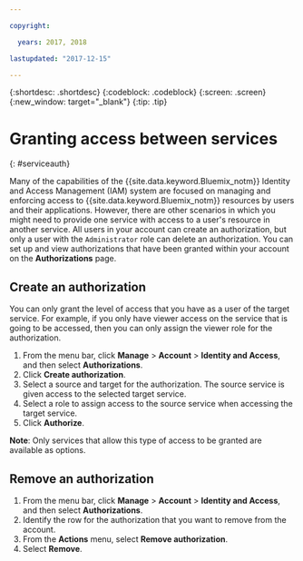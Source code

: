 ```yaml
---

copyright:

  years: 2017, 2018

lastupdated: "2017-12-15"

---
```


{:shortdesc: .shortdesc}
{:codeblock: .codeblock}
{:screen: .screen}
{:new_window: target="_blank"}
{:tip: .tip}


# Granting access between services
{: #serviceauth}

Many of the capabilities of the {{site.data.keyword.Bluemix_notm}} Identity and Access Management (IAM) system are focused on managing and enforcing access to {{site.data.keyword.Bluemix_notm}} resources by users and their applications. However, there are other scenarios in which you might need to provide one service with access to a user's resource in another service. All users in your account can create an authorization, but only a user with the `Administrator` role can delete an authorization. You can set up and view authorizations that have been granted within your account on the **Authorizations** page.

## Create an authorization

You can only grant the level of access that you have as a user of the target service. For example, if you only have viewer access on the service that is going to be accessed, then you can only assign the viewer role for the authorization.

1. From the menu bar, click **Manage** &gt; **Account** &gt; **Identity and Access**, and then select **Authorizations**.
2. Click **Create authorization**.
3. Select a source and target for the authorization. The source service is given access to the selected target service.
4. Select a role to assign access to the source service when accessing the target service.
5. Click **Authorize**.

**Note**: Only services that allow this type of access to be granted are available as options.

## Remove an authorization

1. From the menu bar, click **Manage** &gt; **Account** &gt; **Identity and Access**, and then select **Authorizations**.
2. Identify the row for the authorization that you want to remove from the account.
3. From the **Actions** menu, select **Remove authorization**.
5. Select **Remove**.
